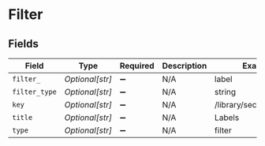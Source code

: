# Filter


## Fields

| Field                     | Type                      | Required                  | Description               | Example                   |
| ------------------------- | ------------------------- | ------------------------- | ------------------------- | ------------------------- |
| `filter_`                 | *Optional[str]*           | :heavy_minus_sign:        | N/A                       | label                     |
| `filter_type`             | *Optional[str]*           | :heavy_minus_sign:        | N/A                       | string                    |
| `key`                     | *Optional[str]*           | :heavy_minus_sign:        | N/A                       | /library/sections/1/label |
| `title`                   | *Optional[str]*           | :heavy_minus_sign:        | N/A                       | Labels                    |
| `type`                    | *Optional[str]*           | :heavy_minus_sign:        | N/A                       | filter                    |